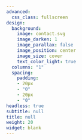 ```yaml
---
advanced:
  css_class: fullscreen
design:
  background:
    image: contact.svg
    image_darken: 1
    image_parallax: false
    image_position: center
    image_size: cover
    text_color_light: true
  columns: "1"
  spacing:
    padding:
    - 20px
    - "0"
    - 20px
    - "0"
headless: true
subtitle: null
title: null
weight: 20
widget: blank
---
```


